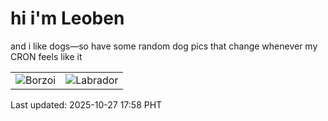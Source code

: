 # hi i'm Leoben

and i like dogs—so have some random dog pics that change whenever my CRON feels like it

|  |  |
|--------|----------|
| ![Borzoi](https://random-dog-vercel.vercel.app/api/random-borzoi?v=1761559098) | ![Labrador](https://random-dog-vercel.vercel.app/api/random-labrador?v=1761559098) |

Last updated: 2025-10-27 17:58 PHT
